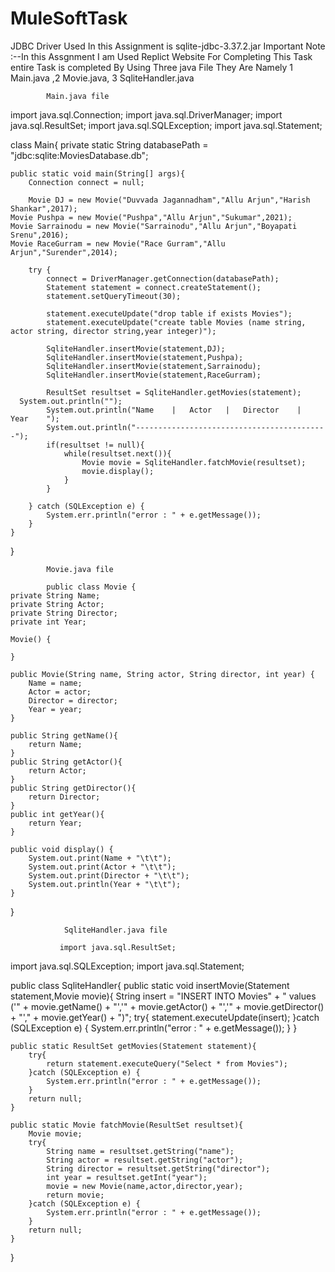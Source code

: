# MuleSoftTask
JDBC Driver Used In this Assignment is 
sqlite-jdbc-3.37.2.jar
Important Note :--In this Assgnment I am Used Replict Website For Completing This Task
entire Task is completed By Using Three java File They Are Namely 1 Main.java ,2 Movie.java, 3 SqliteHandler.java
            
            
            
            
            Main.java file 
            
import java.sql.Connection;
import java.sql.DriverManager;
import java.sql.ResultSet;
import java.sql.SQLException;
import java.sql.Statement;

class Main{
	private static String databasePath = "jdbc:sqlite:MoviesDatabase.db";

	public static void main(String[] args){
		Connection connect = null;

		Movie DJ = new Movie("Duvvada Jagannadham","Allu Arjun","Harish Shankar",2017);
    Movie Pushpa = new Movie("Pushpa","Allu Arjun","Sukumar",2021);
    Movie Sarrainodu = new Movie("Sarrainodu","Allu Arjun","Boyapati Srenu",2016);
    Movie RaceGurram = new Movie("Race Gurram","Allu Arjun","Surender",2014);
		
		try {
			connect = DriverManager.getConnection(databasePath);
			Statement statement = connect.createStatement();
			statement.setQueryTimeout(30);

			statement.executeUpdate("drop table if exists Movies");
			statement.executeUpdate("create table Movies (name string, actor string, director string,year integer)");
			
			SqliteHandler.insertMovie(statement,DJ);
			SqliteHandler.insertMovie(statement,Pushpa);
			SqliteHandler.insertMovie(statement,Sarrainodu);
			SqliteHandler.insertMovie(statement,RaceGurram);

			ResultSet resultset = SqliteHandler.getMovies(statement);
      System.out.println("");
			System.out.println("Name	|	Actor	|	Director	|	Year	");
			System.out.println("-------------------------------------------");
			if(resultset != null){
				while(resultset.next()){
					Movie movie = SqliteHandler.fatchMovie(resultset);
					movie.display();
				}
			}
			
		} catch (SQLException e) {
			System.err.println("error : " + e.getMessage());
		}
	}

	
}




            Movie.java file
   
            public class Movie {
	private String Name;
	private String Actor;
	private String Director;
	private int Year;

	Movie() {

	}

	public Movie(String name, String actor, String director, int year) {
		Name = name;
		Actor = actor;
		Director = director;
		Year = year;
	}

	public String getName(){
		return Name;
	}
	public String getActor(){
		return Actor;
	}
	public String getDirector(){
		return Director;
	}
	public int getYear(){
		return Year;
	}

	public void display() {
		System.out.print(Name + "\t\t");
		System.out.print(Actor + "\t\t");
		System.out.print(Director + "\t\t");
		System.out.println(Year + "\t\t");
	}

}



                SqliteHandler.java file
                
               import java.sql.ResultSet;
import java.sql.SQLException;
import java.sql.Statement;

public class SqliteHandler{
	public static void insertMovie(Statement statement,Movie movie){
		String insert = "INSERT INTO Movies" + " values ('" + movie.getName() + "','" + movie.getActor()
				+ "','" + movie.getDirector() + "'," + movie.getYear() + ")";
		try{
			statement.executeUpdate(insert);
		}catch (SQLException e) {
			System.err.println("error : " + e.getMessage());
		}
	}

	public static ResultSet getMovies(Statement statement){
		try{
			return statement.executeQuery("Select * from Movies");
		}catch (SQLException e) {
			System.err.println("error : " + e.getMessage());
		}
		return null;
	}

	public static Movie fatchMovie(ResultSet resultset){
		Movie movie;
		try{
			String name = resultset.getString("name");
			String actor = resultset.getString("actor");
			String director = resultset.getString("director");
			int year = resultset.getInt("year");
			movie = new Movie(name,actor,director,year);
			return movie;
		}catch (SQLException e) {
			System.err.println("error : " + e.getMessage());
		}
		return null;
	}
	
}
